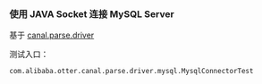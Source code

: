 ### 使用 JAVA Socket 连接 MySQL Server

基于 [canal.parse.driver](https://github.com/alibaba/canal/blob/master/driver)

测试入口：

```com.alibaba.otter.canal.parse.driver.mysql.MysqlConnectorTest```
